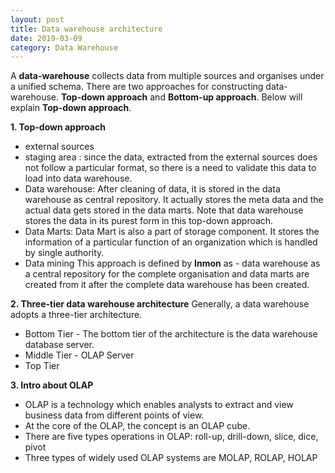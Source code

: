 ```yaml
---
layout: post
title: Data warehouse architecture
date: 2019-03-09
category: Data Warehouse
---
```

A **data-warehouse** collects data from multiple sources and organises under a unified schema. There are two approaches for constructing data-warehouse. **Top-down approach** and **Bottom-up approach**. Below will explain **Top-down approach**.

**1. Top-down approach**
*  external sources
* staging area : since the data, extracted from the external sources does not follow a particular format, so there is a need to validate this data to load into data warehouse. 
* Data warehouse: After cleaning of data, it is stored in the data warehouse as central repository. It actually stores the meta data and the actual data gets stored in the data marts. Note that data warehouse stores the data in its purest form in this top-down approach.
* Data Marts: Data Mart is also a part of storage component. It stores the information of a particular function of an organization which is handled by single authority.
* Data mining 
This approach is defined by **Inmon** as - data warehouse as a central repository for the complete organisation and data marts are created from it after the complete data warehouse has been created.

**2. Three-tier data warehouse architecture**
Generally, a data warehouse adopts a three-tier architecture.
* Bottom Tier - The bottom tier of the architecture is the data warehouse database server. 
* Middle Tier - OLAP Server
* Top Tier

**3. Intro about OLAP**
* OLAP is a technology which enables analysts to extract and view business data from different points of view.
* At the core of the OLAP, the concept is an OLAP cube.
* There are five types operations in OLAP: roll-up, drill-down, slice, dice, pivot
* Three types of widely used OLAP systems are MOLAP, ROLAP, HOLAP


